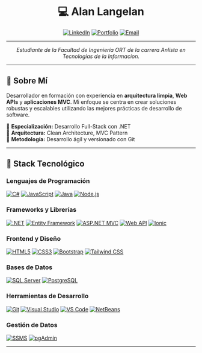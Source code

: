 <div align="center">
  
# 💻 **Alan Langelan** 

[![LinkedIn](https://img.shields.io/badge/LinkedIn-0077B5?style=for-the-badge&logo=linkedin&logoColor=white)](https://linkedin.com/in/alan-langelan-320862352/)
[![Portfolio](https://img.shields.io/badge/Portfolio-FF6B6B?style=for-the-badge&logo=safari&logoColor=white)](https://alanlange.github.io/)
[![Email](https://img.shields.io/badge/Contacto-langelanalan%40gmail.com-EA4335?style=for-the-badge&logo=gmail&logoColor=white)](mailto:langelanalan@gmail.com)

---

*Estudiante de la Facultad de Ingeniería ORT de la carrera Anlista en Tecnologias de la Informacion.*

</div>

---

## 🎯 **Sobre Mí**

Desarrollador en formación con experiencia en **arquitectura limpia**, **Web APIs** y **aplicaciones MVC**. Mi enfoque se centra en crear soluciones robustas y escalables utilizando las mejores prácticas de desarrollo de software.

🔹 **Especialización:** Desarrollo Full-Stack con .NET  
🔹 **Arquitectura:** Clean Architecture, MVC Pattern  
🔹 **Metodología:** Desarrollo ágil y versionado con Git  

---

## 🚀 **Stack Tecnológico**

### **Lenguajes de Programación**
<div align="left">
  
[![C#](https://img.shields.io/badge/C%23-512BD4?style=for-the-badge&logo=c-sharp&logoColor=white)]()
[![JavaScript](https://img.shields.io/badge/JavaScript-F7DF1E?style=for-the-badge&logo=javascript&logoColor=black)]()
[![Java](https://img.shields.io/badge/Java-ED8B00?style=for-the-badge&logo=java&logoColor=white)]()
[![Node.js](https://img.shields.io/badge/Node.js-339933?style=for-the-badge&logo=node.js&logoColor=white)]()

</div>

### **Frameworks y Librerías**
<div align="left">
  
[![.NET](https://img.shields.io/badge/.NET-512BD4?style=for-the-badge&logo=dotnet&logoColor=white)]()
[![Entity Framework](https://img.shields.io/badge/Entity_Framework-512BD4?style=for-the-badge&logo=dotnet&logoColor=white)]()
[![ASP.NET MVC](https://img.shields.io/badge/ASP.NET_MVC-512BD4?style=for-the-badge&logo=dotnet&logoColor=white)]()
[![Web API](https://img.shields.io/badge/Web_API-.NET-512BD4?style=for-the-badge&logo=dotnet&logoColor=white)]()
[![Ionic](https://img.shields.io/badge/Ionic-3880FF?style=for-the-badge&logo=ionic&logoColor=white)]()

</div>

### **Frontend y Diseño**
<div align="left">
  
[![HTML5](https://img.shields.io/badge/HTML5-E34F26?style=for-the-badge&logo=html5&logoColor=white)]()
[![CSS3](https://img.shields.io/badge/CSS3-1572B6?style=for-the-badge&logo=css3&logoColor=white)]()
[![Bootstrap](https://img.shields.io/badge/Bootstrap-7952B3?style=for-the-badge&logo=bootstrap&logoColor=white)]()
[![Tailwind CSS](https://img.shields.io/badge/Tailwind_CSS-06B6D4?style=for-the-badge&logo=tailwind-css&logoColor=white)]()

</div>

### **Bases de Datos**
<div align="left">
  
[![SQL Server](https://img.shields.io/badge/SQL_Server-CC2927?style=for-the-badge&logo=microsoft-sql-server&logoColor=white)]()
[![PostgreSQL](https://img.shields.io/badge/PostgreSQL-336791?style=for-the-badge&logo=postgresql&logoColor=white)]()

</div>

### **Herramientas de Desarrollo**
<div align="left">
  
[![Git](https://img.shields.io/badge/Git-F05032?style=for-the-badge&logo=git&logoColor=white)]()
[![Visual Studio](https://img.shields.io/badge/Visual_Studio-5C2D91?style=for-the-badge&logo=visual-studio&logoColor=white)]()
[![VS Code](https://img.shields.io/badge/VS_Code-007ACC?style=for-the-badge&logo=visual-studio-code&logoColor=white)]()
[![NetBeans](https://img.shields.io/badge/Apache_NetBeans-1B6AC6?style=for-the-badge&logo=apache-netbeans-ide&logoColor=white)]()

</div>

### **Gestión de Datos**
<div align="left">
  
[![SSMS](https://img.shields.io/badge/SQL_Server_Management_Studio-CC2927?style=for-the-badge&logo=microsoft-sql-server&logoColor=white)]()
[![pgAdmin](https://img.shields.io/badge/pgAdmin-336791?style=for-the-badge&logo=postgresql&logoColor=white)]()

</div>

---
